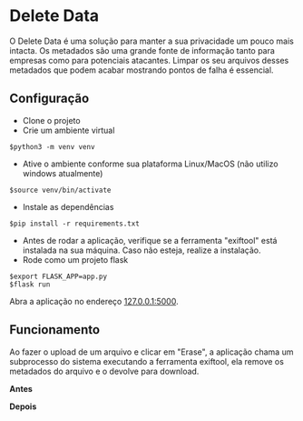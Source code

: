 # Delete Data
O Delete Data é uma solução para manter a sua privacidade um pouco mais intacta. Os metadados são uma grande fonte de informação tanto para empresas como para potenciais atacantes.
Limpar os seu arquivos desses metadados que podem acabar mostrando pontos de falha é essencial.

## Configuração
- Clone o projeto
- Crie um ambiente virtual
```
$python3 -m venv venv
```
- Ative o ambiente conforme sua plataforma
Linux/MacOS (não utilizo windows atualmente)
```
$source venv/bin/activate
```
- Instale as dependências
```
$pip install -r requirements.txt
```
- Antes de rodar a aplicação, verifique se a ferramenta "exiftool" está instalada na sua máquina. Caso não esteja, realize a instalação.
- Rode como um projeto flask
```
$export FLASK_APP=app.py
$flask run
```
Abra a aplicação no endereço <u>127.0.0.1:5000</u>.



## Funcionamento
Ao fazer o upload de um arquivo e clicar em "Erase", a aplicação chama um subprocesso do sistema executando a ferramenta exiftool, ela remove os metadados do arquivo e o devolve para download.

<b>Antes</b>

<b>Depois</b>